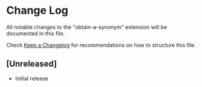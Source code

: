 # Change Log

All notable changes to the "obtain-a-synonym" extension will be documented in this file.

Check [Keep a Changelog](http://keepachangelog.com/) for recommendations on how to structure this file.

## [Unreleased]

- Initial release